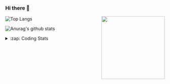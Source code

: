 ### Hi there 👋

<!--
**tao8687/tao8687** is a ✨ _special_ ✨ repository because its `README.md` (this file) appears on your GitHub profile.

Here are some ideas to get you started:

- 🔭 I’m currently working on ...
- 🌱 I’m currently learning ...
- 👯 I’m looking to collaborate on ...
- 🤔 I’m looking for help with ...
- 💬 Ask me about ...
- 📫 How to reach me: ...
- 😄 Pronouns: ...
- ⚡ Fun fact: ...
-->

<img align='right' src="https://media.giphy.com/media/M9gbBd9nbDrOTu1Mqx/giphy.gif" width="200">

  
![Top Langs](https://github-readme-stats.vercel.app/api/top-langs/?username=tao8687&layout=compact&title_color=23238E&text_color=A67D3D)

![Anurag's github stats](https://github-readme-stats.vercel.app/api?username=tao8687&show_icons=true&&text_color=A67D3D&title_color=23238E&show_icons=false&count_private=true&hide=stars)

<details>
  <summary>:zap: Coding Stats</summary>
  <b>
<!--START_SECTION:waka-->

```text
From: 23 June 2022 - To: 30 June 2022

C                29 hrs 32 mins  ███████████████████▒░░░░░   77.27 %
C++              2 hrs 26 mins   █▓░░░░░░░░░░░░░░░░░░░░░░░   06.39 %
Markdown         2 hrs 4 mins    █▒░░░░░░░░░░░░░░░░░░░░░░░   05.41 %
Makefile         1 hr 32 mins    █░░░░░░░░░░░░░░░░░░░░░░░░   04.03 %
Other            1 hr 30 mins    █░░░░░░░░░░░░░░░░░░░░░░░░   03.95 %
```

<!--END_SECTION:waka-->
</details>
